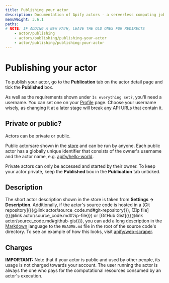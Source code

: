 ```yaml
---
title: Publishing your actor
description: Documentation of Apify actors - a serverless computing jobs that enable execution of long-running web scraping and automation tasks in the cloud.
menuWeight: 3.6.1
paths:
# NOTE: IF ADDING A NEW PATH, LEAVE THE OLD ONES FOR REDIRECTS
    - actor/publishing
    - actors/publishing/publishing-your-actor
    - actor/publishing/publishing-your-actor
---
```


# [](#publishing) Publishing your actor

To publish your actor, go to the **Publication** tab on the actor detail page and tick the **Published** box.

As well as the requirements shown under `Is everything set?`, you'll need a username. You can set one on your [Profile](https://my.apify.com/account#/profile) page. Choose your username wisely, as changing it at a later stage will break any API URLs that contain it.

## [](#private-or-public) Private or public?

Actors can be private or public. 

Public actorsare shown in the [store](https://apify.com/store) and can be run by anyone. Each public actor has a globally unique identifier that consists of the owner's username and the actor name, e.g. [apify/hello-world](https://apify.com/apify/hello-world).

Private actors can only be accessed and started by their owner. To keep your actor private, keep the **Published** box in the **Publication** tab unticked.

## [](#description) Description

The short actor description shown in the store is taken from **Settings → Description**. Additionally, if the actor's source code is hosted in a [Git repository]({{@link actor/source_code.md#git-repository}}), [Zip file]({{@link actor/source_code.md#zip-file}}) or [GitHub Gist]({{@link actor/source_code.md#github-gist}}), you can add a long description in the [Markdown](https://github.com/adam-p/markdown-here/wiki/Markdown-Cheatsheet) language to the `README.md` file in the root of the source code's directory. To see an example of how this looks, visit [apify/web-scraper](https://apify.com/apify/web-scraper).

## [](#charges) Charges

**IMPORTANT:** Note that if your actor is public and used by other people, its usage is not charged towards your account. The user running the actor is always the one who pays for the computational resources consumed by an actor's execution.

